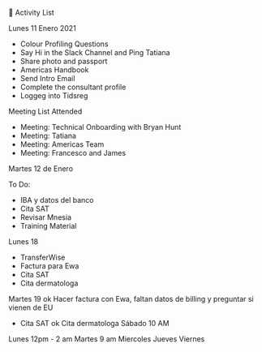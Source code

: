 📅 Activity List

Lunes 11 Enero 2021

- Colour Profiling Questions
- Say Hi in the Slack Channel and Ping Tatiana
- Share photo and passport
- Americas Handbook
- Send Intro Email
- Complete the consultant profile
- Loggeg into Tidsreg

Meeting List Attended

- Meeting: Technical Onboarding with Bryan Hunt
- Meeting: Tatiana 
- Meeting: Americas Team
- Meeting: Francesco and James

Martes 12 de Enero


To Do:

- IBA y datos del banco
- Cita SAT
- Revisar Mnesia 
- Training Material

Lunes 18 
- TransferWise
- Factura para Ewa
- Cita SAT
- Cita dermatologa

Martes 19
ok Hacer factura con Ewa, faltan datos de billing y preguntar si vienen de EU
- Cita SAT 
ok Cita dermatologa Sábado 10 AM

Lunes 12pm - 2 am
Martes 9 am
Miercoles
Jueves
Viernes





